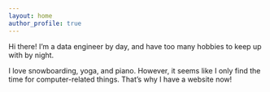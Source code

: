 ```yaml
---
layout: home
author_profile: true
---
```

Hi there! I’m a data engineer by day, and have too many hobbies to keep up with by night.

I love snowboarding, yoga, and piano. However, it seems like I only find the time for computer-related things. That’s why I have a website now!